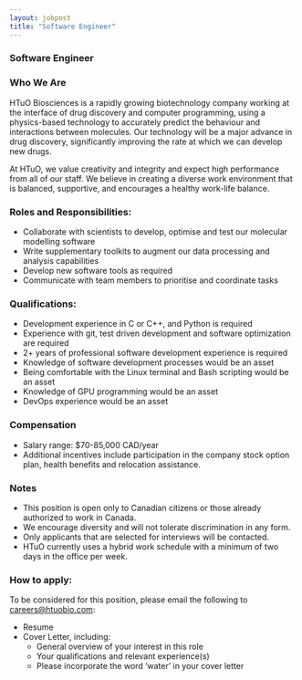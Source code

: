 ```yaml
---
layout: jobpost
title: "Software Engineer"
---
```


### Software Engineer


### Who We Are
HTuO Biosciences is a rapidly growing biotechnology company working at the interface of drug discovery and computer programming, using a physics-based technology to accurately predict the behaviour and interactions between molecules. Our technology will be a major advance in drug discovery, significantly improving the rate at which we can develop new drugs.

At HTuO, we value creativity and integrity and expect high performance from all of our staff. We believe in creating a diverse work environment that is balanced, supportive, and encourages a healthy work-life balance.

### Roles and Responsibilities:
* Collaborate with scientists to develop, optimise and test our molecular modelling software
* Write supplementary toolkits to augment our data processing and analysis capabilities
* Develop new software tools as required
* Communicate with team members to prioritise and coordinate tasks

### Qualifications:
* Development experience in C or C++, and Python is required
* Experience with git, test driven development and software optimization are required
* 2+ years of professional software development experience is required
* Knowledge of software development processes would be an asset
* Being comfortable with the Linux terminal and Bash scripting would be an asset
* Knowledge of GPU programming would be an asset
* DevOps experience would be an asset

### Compensation
* Salary range: $70-85,000 CAD/year
* Additional incentives include participation in the company stock option plan, health benefits and relocation assistance.

### Notes
* This position is open only to Canadian citizens or those already authorized to work in Canada.
* We encourage diversity and will not tolerate discrimination in any form.
* Only applicants that are selected for interviews will be contacted.
* HTuO currently uses a hybrid work schedule with a minimum of two days in the office per week.

### How to apply:

To be considered for this position, please email the following to [careers@htuobio.com](mailto:careers@htuobio.com):
* Resume
* Cover Letter, including:
  * General overview of your interest in this role
  * Your qualifications and relevant experience(s)
  * Please incorporate the word ‘water’ in your cover letter